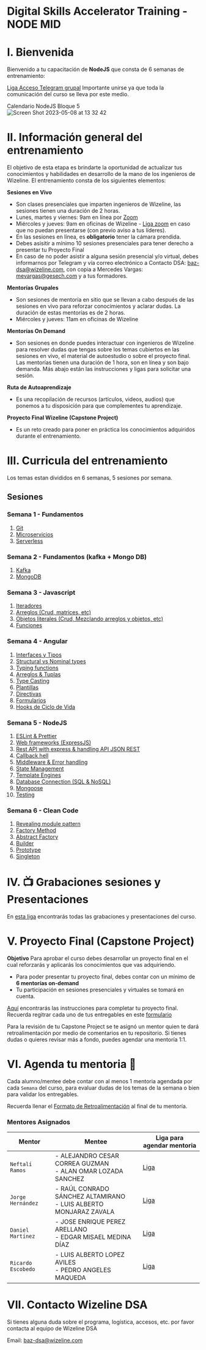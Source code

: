 # Digital Skills Accelerator Training - NODE MID

# I. Bienvenida
Bienvenido a tu capacitación de **NodeJS** que consta de 6 semanas de entrenamiento: 

[Liga Acceso Telegram grupal]( https://t.me/+qQStR31p82A2OThh) 
Importante unirse ya que toda la comunicación del curso se lleva por este medio.

Calendario NodeJS Bloque 5 <br>
![Screen Shot 2023-05-08 at 13 32 42](https://user-images.githubusercontent.com/114529977/236916006-8f20412e-6b27-4f15-a52b-5650a80dcd75.png)


# II. Información general del entrenamiento
El objetivo de esta etapa es brindarte la oportunidad de actualizar tus conocimientos y habilidades en desarrollo de la mano de los ingenieros de Wizeline. El entrenamiento consta de los siguientes elementos: 

**Sesiones en Vivo** 
- Son clases presenciales que imparten ingenieros de Wizeline, las sesiones tienen una duración de 2 horas.
- Lunes, martes y viernes: 9am en línea por [Zoom](https://wizeline.zoom.us/j/86400837276)
- Miércoles y jueves: 9am en oficinas de Wizeline - [Liga zoom](https://wizeline.zoom.us/j/86400837276) en caso que no puedan presentarse (con previo aviso a tus líderes).
- En las sesiones en línea, es **obligatorio** tener la cámara prendida.
- Debes asisitir a mínimo 10 sesiones presenciales para tener derecho a presentar tu Proyecto Final
- En caso de no poder asistir a alguna sesión presencial y/o virtual, debes informarnos por Telegram y vía correo electrónico a Contacto DSA: baz-dsa@wizeline.com, con copia a Mercedes Vargas: mevargas@gesech.com y a tus formadores. 

**Mentorías Grupales**
- Son sesiones de mentoría en sitio que se llevan a cabo después de las sesiones en vivo para reforzar conocimientos y aclarar dudas. La duración de estas mentorías es de 2 horas.
- Miércoles y jueves: 11am en oficinas de Wizeline

**Mentorías On Demand**
- Son sesiones en donde puedes interactuar con ingenieros de Wizeline para resolver dudas que tengas sobre los temas cubiertos en las sesiones en vivo, el material de autoestudio o sobre el proyecto final. Las mentorías tienen una duración de 1 hora, son en línea y son bajo demanda. Más abajo están las instrucciones y ligas para solicitar una sesión.

**Ruta de Autoaprendizaje**
- Es una recopilación de recursos (artículos, videos, audios) que ponemos a tu disposición para que complementes tu aprendizaje.

**Proyecto Final Wizeline (Capstone Project)**
- Es un reto creado para poner en práctica los conocimientos adquiridos durante el entrenamiento. 

# III. Curricula del entrenamiento
Los temas estan divididos en 6 semanas, 5 sesiones por semana. 

## Sesiones

### Semana 1 - Fundamentos

1.  [Git](1/GIT/README.md)
2.  [Microservicios](1/Microservicios/README.md)
3.  [Serverless](d)

### Semana 2 - Fundamentos (kafka + Mongo DB)

1.  [Kafka](2/GIT/README.md)
2.  [MongoDB](2/MongoDB/README.md)


### Semana 3 - Javascript

1.  [Iteradores](3/iteradores/README.md)
2.  [Arreglos (Crud, matrices, etc)](3/arreglos/README.md)
3.  [Objetos literales (Crud, Mezclando arreglos y objetos, etc)](3/objetosLiterales/README.md)
4.  [Funciones](3/funciones/README.md)

### Semana 4 - Angular

1.  [Interfaces y Tipos](4/interfacesTipos/README.md)
2.  [Structural vs Nominal types](4/structuralTiposNominales/README.md)
3.  [Typing functions](4/typingFunctions/README.md)
4.  [Arreglos & Tuplas](4/arreglosTuplas/README.md)
5.  [Type Casting](4/typeCasting/README.md)
6.  [Plantillas](4/plantillas/README.md)
7.  [Directivas](4/directivas/README.md)
8.  [Formularios](4/formularios/README.md)
9.  [Hooks de Ciclo de Vida](4/hooksCicloDeVida/README.md)

### Semana 5 - NodeJS

1.  [ESLint & Prettier](5/01_eslint_prettier/README.md)
2.  [Web frameworks (ExpressJS)](5/02_web_frameworks/README.md)
3.  [Rest API with express & handling API JSON REST](5/03_rest_api/README.md)
4.  [Callback hell](5/04_callback_hell/README.md)
5.  [Middleware & Error handling](5/05_middleware_and_error_handlng/README.MD)
6.  [State Management](5/06_state_management/README.MD)
7.  [Template Engines](5/07_template_engines/README.md)
8.  [Database Connection (SQL & NoSQL)](5/08_database_integration/README.md)
9.  [Mongoose](5/09_mongoose/README.MD)
10. [Testing](5/10_testing/README.md)

### Semana 6 - Clean Code

1.  [Revealing module pattern](6/revealingModulePattern/README.md)
2.  [Factory Method](6/factoryMethod/README.md)
3.  [Abstract Factory](6/abstractFactory/README.md)
4.  [Builder](6/builder/README.md)
5.  [Prototype](6/prototype/README.md)
6.  [Singleton](6/singleton/README.md)

# IV. 📺 Grabaciones sesiones y Presentaciones

En [esta liga](https://github.com/wizelineacademy/BAZNODEINT5-2023/blob/main/Grabaciones%20y%20Presentaciones.md) encontrarás todas las grabaciones y presentaciones del curso.

# V. Proyecto Final (Capstone Project)

**Objetivo**
Para aprobar el curso debes desarrollar un proyecto final en el cual reforzarás y aplicarás los conocimientos que vas adquiriendo.
- Para poder presentar tu proyecto final, debes contar con un mínimo de **6 mentorías on-demand**
- Tu participación en sesiones presenciales y virtuales se tomará en cuenta.

[Aquí](Capstone%20Project.md) encontrarás las instrucciones para completar tu proyecto final. Recuerda regitrar cada uno de tus entregables en este [formulario](https://forms.gle/12FZipnipiksR6kz8)

Para la revisión de tu Capstone Project se te asignó un mentor quien te dará retroalimentación por medio de comentarios en tu repositorio. Si tienes dudas o quieres revisar más a fondo, puedes agendar una mentoría 1:1.

# VI. Agenda tu mentoria 📆
Cada alumno/mentee debe contar con al menos 1 mentoria agendada por cada `Semana` del curso, para evaluar dudas de los temas de la semana o bien para validar los entregables.

Recuerda llenar el [Formato de Retroalimentación](https://forms.gle/7zLdZfhoqgAmN57a7) al final de tu mentoría.

### Mentores Asignados

| Mentor               | Mentee                          |  Liga para agendar mentoria                |
|----------------------|---------------------------------|--------------------------------------------|
| `Neftalí Ramos`       | - ALEJANDRO CESAR CORREA GUZMAN   <br/> - ALAN OMAR LOZADA SANCHEZ | [Liga]() |
| `Jorge Hernández`      |- RAÚL CONRADO SÁNCHEZ ALTAMIRANO <br/> - LUIS ALBERTO MONJARAZ ZAVALA     | [Liga](https://calendly.com/miguel-hernandez-9/1-hour-meeting) |
| `Daniel Martínez`      | - JOSE ENRIQUE PEREZ ARELLANO  <br/> - EDGAR MISAEL MEDINA DÍAZ | [Liga]() |
| `Ricardo Escobedo` | - LUIS ALBERTO LOPEZ AVILES <br/> - PEDRO ANGELES MAQUEDA      | [Liga]() |

# VII. Contacto Wizeline DSA

Si tienes alguna duda sobre el programa, logística, accesos, etc. por favor contacta al equipo de Wizeline DSA

Email: [baz-dsa@wizeline.com](baz-dsa@wizeline.com)
